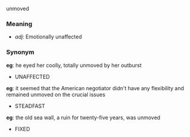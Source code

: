 unmoved
### Meaning
+ _adj_: Emotionally unaffected

### Synonym

__eg__: he eyed her coolly, totally unmoved by her outburst

+ UNAFFECTED

__eg__: it seemed that the American negotiator didn't have any flexibility and remained unmoved on the crucial issues

+ STEADFAST

__eg__: the old sea wall, a ruin for twenty-five years, was unmoved

+ FIXED



